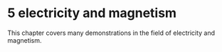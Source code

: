 # 5 electricity and magnetism


This chapter covers many demonstrations in the field of electricity and magnetism.